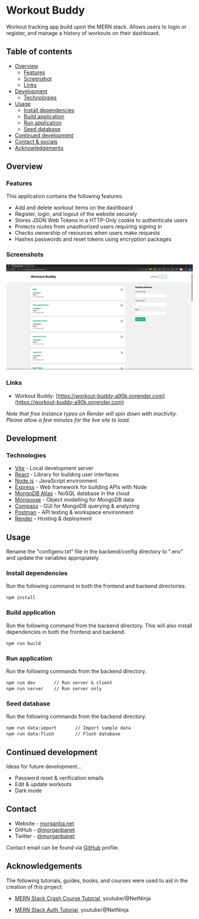 # Workout Buddy

Workout tracking app build upon the MERN stack. Allows users to login or register, and manage a history of workouts on their dashboard.

## Table of contents

- [Overview](#overview)
  - [Features](#features)
  - [Screenshot](#screenshot)
  - [Links](#links)
- [Development](#development)
  - [Technologies](#technologies)
- [Usage](#usage)
  - [Install dependencies](#install-dependencies)
  - [Build application](#build-application)
  - [Run application](#run-application)
  - [Seed database](#seed-database)
- [Continued development](#continued-development)
- [Contact & socials](#contact)
- [Acknowledgements](#acknowledgements)

## Overview

### Features

This application contains the following features:

- Add and delete workout items on the dashboard
- Register, login, and logout of the website securely
- Stores JSON Web Tokens in a HTTP-Only cookie to authenticate users
- Protects routes from unauthorized users requiring signing in
- Checks ownership of resources when users make requests
- Hashes passwords and reset tokens using encryption packages

### Screenshots

![screenshot](./frontend/public/images/screenshot.png)

### Links

- Workout Buddy: [https://workout-buddy-a90k.onrender.com](https://workout-buddy-a90k.onrender.com)

_Note that free instance types on Render will spin down with inactivity. Please allow a few minutes for the live site to load._

## Development

### Technologies

- [Vite](https://vitejs.dev/) - Local development server
- [React](https://react.dev/) - Library for building user interfaces
- [Node.js](https://nodejs.org/en) - JavaScript environment
- [Express](http://expressjs.com/) - Web framework for building APIs with Node
- [MongoDB Atlas](https://www.mongodb.com/atlas) - NoSQL database in the cloud
- [Mongoose](https://mongoosejs.com/) - Object modelling for MongoDB data
- [Compass](https://www.mongodb.com/products/tools/compass) - GUI for MongoDB querying & analyzing
- [Postman](https://www.postman.com/) - API testing & workspace environment
- [Render](https://render.com/) - Hosting & deployment

## Usage

Rename the "configenv.txt" file in the backend/config directory to ".env" and update the variables appropiately.

### Install dependencies

Run the following command in both the frontend and backend directories.

```
npm install
```

### Build application

Run the following command from the backend directory. This will also install dependencies in both the frontend and backend.

```
npm run build
```

### Run application

Run the following commands from the backend directory.

```
npm run dev       // Run server & client
npm run server    // Run server only
```

### Seed database

Run the following commands from the backend directory.

```
npm run data:import       // Import sample data
npm run data:flush        // Flush database
```

## Continued development

Ideas for future development...

- Password reset & verification emails
- Edit & update workouts
- Dark mode

## Contact

- Website - [morganba.net](morganba.net)
- GitHub - [@morganbanet](https://github.com/morganbanet)
- Twitter - [@morganbanet](https://twitter.com/morganbanet)

Contact email can be found via [GitHub](https://gist.github.com/morganbanet) profile.

## Acknowledgements

The following tutorials, guides, books, and courses were used to aid in the creation of this project:

- [MERN Stack Crash Course Tutorial](https://www.youtube.com/playlist?list=PL4cUxeGkcC9iJ_KkrkBZWZRHVwnzLIoUE), youtube/@NetNinja

- [MERN Stack Auth Tutorial](https://www.youtube.com/playlist?list=PL4cUxeGkcC9g8OhpOZxNdhXggFz2lOuCT), youtube/@NetNinja
